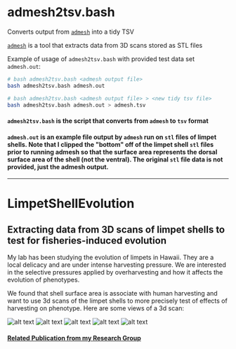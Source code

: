 # admesh2tsv.bash

Converts output from [`admesh`](https://admesh.readthedocs.io/en/latest/) into a tidy TSV

[`admesh`](https://admesh.readthedocs.io/en/latest/) is a tool that extracts data from 3D scans stored as STL files

Example of usage of `admesh2tsv.bash` with provided test data set `admesh.out`:

```bash
# bash admesh2tsv.bash <admesh output file>
bash admesh2tsv.bash admesh.out

# bash admesh2tsv.bash <admesh output file> > <new tidy tsv file>
bash admesh2tsv.bash admesh.out > admesh.tsv
```

#### `admesh2tsv.bash` is the script that converts from `admesh` to `tsv` format

#### `admesh.out` is an example file output by `admesh` run on `stl` files of limpet shells.  Note that I clipped the "bottom" off of the limpet shell `stl` files prior to running admesh so that the surface area represents the dorsal surface area of the shell (not the ventral). The original `stl` file data is not provided, just the admesh output.

---

# LimpetShellEvolution

## Extracting data from 3D scans of limpet shells to test for fisheries-induced evolution

My lab has been studying the evolution of limpets in Hawaii.  They are a local delicacy and are under intense harvesting pressure.  We are interested in the selective pressures applied by overharvesting and how it affects the evolution of phenotypes.  

We found that shell surface area is associate with human harvesting and want to use 3d scans of the limpet shells to more precisely test of effects of harvesting on phenotype. Here are some views of a 3d scan:

![alt text](https://github.com/tamucc-comp-bio-2020/classroom_repo/blob/master/lectures/Week03_files/3Dscan_limpetShell.PNG) ![alt text](https://github.com/tamucc-comp-bio-2020/classroom_repo/blob/master/lectures/Week03_files/3Dscan_limpetShell_left.PNG) ![alt text](https://github.com/tamucc-comp-bio-2020/classroom_repo/blob/master/lectures/Week03_files/3Dscan_limpetShell_right.PNG) ![alt text](https://github.com/tamucc-comp-bio-2020/classroom_repo/blob/master/lectures/Week03_files/3Dscan_limpetShell_top.PNG) ![alt text](https://github.com/tamucc-comp-bio-2020/classroom_repo/blob/master/lectures/Week03_files/3Dscan_limpetShell_bottom.PNG)

#### [Related Publication from my Research Group](https://onlinelibrary.wiley.com/doi/abs/10.1111/jbi.13845?af=R)

